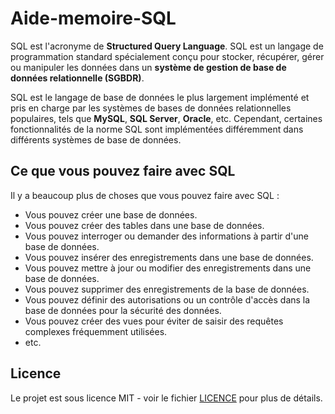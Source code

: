 # Aide-memoire-SQL
SQL est l'acronyme de __Structured Query Language__. SQL est un langage de programmation standard spécialement conçu pour stocker, récupérer, gérer ou manipuler les données dans un __système de gestion de base de données relationnelle (SGBDR)__. 

SQL est le langage de base de données le plus largement implémenté et pris en charge par les systèmes de bases de données relationnelles populaires, tels que __MySQL__, __SQL Server__, __Oracle__, etc. Cependant, certaines fonctionnalités de la norme SQL sont implémentées différemment dans différents systèmes de base de données.

## Ce que vous pouvez faire avec SQL
Il y a beaucoup plus de choses que vous pouvez faire avec SQL :
- Vous pouvez créer une base de données.
- Vous pouvez créer des tables dans une base de données.
- Vous pouvez interroger ou demander des informations à partir d'une base de données.
- Vous pouvez insérer des enregistrements dans une base de données.
- Vous pouvez mettre à jour ou modifier des enregistrements dans une base de données.
- Vous pouvez supprimer des enregistrements de la base de données.
- Vous pouvez définir des autorisations ou un contrôle d'accès dans la base de données pour la sécurité des données.
- Vous pouvez créer des vues pour éviter de saisir des requêtes complexes fréquemment utilisées.
- etc.


## Licence
Le projet est sous licence MIT - voir le fichier [LICENCE](https://github.com/ctkhoule/Aide-memoire-SQL/blob/main/LICENSE) pour plus de détails.
